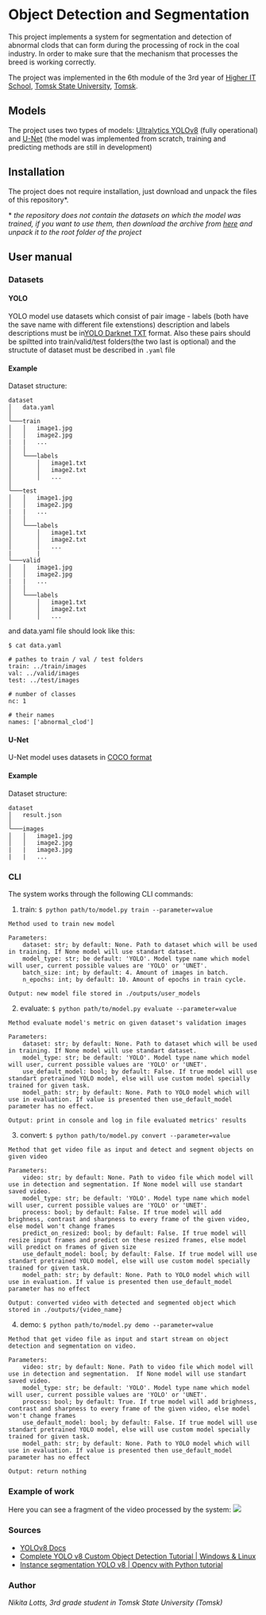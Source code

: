     
# Object Detection and Segmentation

This project implements a system for segmentation and detection of abnormal clods that can form during the processing of rock in the coal industry. In order to make sure that the mechanism that processes the breed is working correctly.

The project was implemented in the 6th module of the 3rd year of [Higher IT School](https://hits.tsu.ru/), [Tomsk State University](https://www.tsu.ru/), [Tomsk](https://en.wikipedia.org/wiki/Tomsk).

## Models

The project uses two types of models: [Ultralytics YOLOv8](https://ultralytics.com/yolov8 ) (fully operational) and [U-Net](https://arxiv.org/abs/1505.04597) (the model was implemented from scratch, training and predicting methods are still in development)

##  Installation

The project does not require installation, just download and unpack the files of this repository*.

\* *the repository does not contain the datasets on which the model was trained, if you want to use them, then download the archive from [here](https://drive.google.com/file/d/1F05QOevK_YU8RHaHMhTfhWvKKn_m24uV/view?usp=share_link) and unpack it to the root folder of the project*

## User manual

### Datasets

#### YOLO

YOLO model use datasets which consist of pair image - labels (both have the save name with different file extenstions) description and labels descriptions must be in[YOLO Darknet TXT](https://roboflow.com/formats/yolo-darknet-txt) format. Also these pairs should be spiltted into train/valid/test folders(the two last is optional) and the structute of dataset must be described in `.yaml` file

#### Example

Dataset structure:
```
dataset
│   data.yaml 
│
└───train
│   │   image1.jpg
│   │   image2.jpg
|   |   ...
│   │
│   └───labels
│       │   image1.txt
│       │   image2.txt
│       │   ...
│   
└───test
│   │   image1.jpg
│   │   image2.jpg
|   |   ...
│   │
│   └───labels
│       │   image1.txt
│       │   image2.txt
│       │   ...
|       |
└───valid
│   │   image1.jpg
│   │   image2.jpg
|   |   ...
│   │
│   └───labels
│       │   image1.txt
│       │   image2.txt
│       │   ...
```

and data.yaml file should look like this:

```
$ cat data.yaml

# pathes to train / val / test folders
train: ../train/images
val: ../valid/images
test: ../test/images

# number of classes
nc: 1 

# their names
names: ['abnormal_clod'] 
```

#### U-Net

U-Net model uses datasets in [COCO format](https://cocodataset.org/#home)

#### Example

Dataset structure:
```
dataset
│   result.json
│
└───images
│   │   image1.jpg
│   │   image2.jpg
|   |   image3.jpg
|   |   ...

```

### CLI

The system works through the following CLI commands:
1. train:
```$ python path/to/model.py train --parameter=value```

``` 
Method used to train new model

Parameters:
    dataset: str; by default: None. Path to dataset which will be used in training. If None model will use standart dataset.
    model_type: str; be default: 'YOLO'. Model type name which model will user, current possible values are 'YOLO' or 'UNET'.
    batch_size: int; by default: 4. Amount of images in batch.
    n_epochs: int; by default: 10. Amount of epochs in train cycle.

Output: new model file stored in ./outputs/user_models
```

2. evaluate: ```$ python path/to/model.py evaluate --parameter=value```

``` 
Method evaluate model's metric on given dataset's validation images

Parameters:
    dataset: str; by default: None. Path to dataset which will be used in training. If None model will use standart dataset.
    model_type: str; be default: 'YOLO'. Model type name which model will user, current possible values are 'YOLO' or 'UNET'.
    use_default_model: bool; by default: False. If true model will use standart pretrained YOLO model, else will use custom model specially trained for given task.
    model_path: str; by default: None. Path to YOLO model which will use in evaluation. If value is presented then use_default_model parameter has no effect.

Output: print in console and log in file evaluated metrics' results
```

3. convert: ```$ python path/to/model.py convert --parameter=value```

``` 
Method that get video file as input and detect and segment objects on given video

Parameters:
    video: str; by default: None. Path to video file which model will use in detection and segmentation. If None model will use standart saved video.
    model_type: str; be default: 'YOLO'. Model type name which model will user, current possible values are 'YOLO' or 'UNET'.
    process: bool; by default: False. If true model will add brighness, contrast and sharpness to every frame of the given video, else model won't change frames
    predict_on_resized: bool; by default: False. If true model will resize input frames and predict on these resized frames, else model will predict on frames of given size
    use_default_model: bool; by default: False. If true model will use standart pretrained YOLO model, else will use custom model specially trained for given task. 
    model_path: str; by default: None. Path to YOLO model which will use in evaluation. If value is presented then use_default_model parameter has no effect

Output: converted video with detected and segmented object which stored in ./outputs/{video_name}
```

4. demo: ```$ python path/to/model.py demo --parameter=value```

``` 
Method that get video file as input and start stream on object detection and segmentation on video.

Parameters:
    video: str; by default: None. Path to video file which model will use in detection and segmentation.  If None model will use standart saved video.
    model_type: str; be default: 'YOLO'. Model type name which model will user, current possible values are 'YOLO' or 'UNET'.
    process: bool; by default: True. If true model will add brighness, contrast and sharpness to every frame of the given video, else model won't change frames
    use_default_model: bool; by default: False. If true model will use standart pretrained YOLO model, else will use custom model specially trained for given task. 
    model_path: str; by default: None. Path to YOLO model which will use in evaluation. If value is presented then use_default_model parameter has no effect

Output: return nothing
```

### Example of work

Here you can see a fragment of the video processed by the system:
![](./examples/example.gif)

### Sources
* [YOLOv8 Docs](https://docs.ultralytics.com/)
* [Complete YOLO v8 Custom Object Detection Tutorial | Windows & Linux](https://www.youtube.com/watch?v=gRAyOPjQ9_s)
* [Instance segmentation YOLO v8 | Opencv with Python tutorial](https://www.youtube.com/watch?v=cHOOnb_o8ug)

### Author
*Nikita Lotts, 3rd grade student in Tomsk State University (Tomsk)*